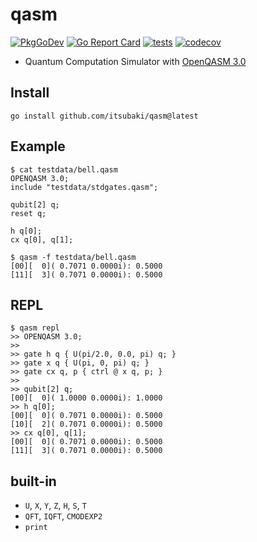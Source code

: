 # qasm

[![PkgGoDev](https://pkg.go.dev/badge/github.com/itsubaki/qasm)](https://pkg.go.dev/github.com/itsubaki/qasm)
[![Go Report Card](https://goreportcard.com/badge/github.com/itsubaki/qasm?style=flat-square)](https://goreportcard.com/report/github.com/itsubaki/qasm)
[![tests](https://github.com/itsubaki/qasm/workflows/tests/badge.svg)](https://github.com/itsubaki/qasm/actions)
[![codecov](https://codecov.io/gh/itsubaki/qasm/branch/main/graph/badge.svg?token=94KAQTK9KT)](https://codecov.io/gh/itsubaki/qasm)

- Quantum Computation Simulator with [OpenQASM 3.0](https://openqasm.com)

## Install

```shell
go install github.com/itsubaki/qasm@latest
```

## Example

```shell
$ cat testdata/bell.qasm
OPENQASM 3.0;
include "testdata/stdgates.qasm";

qubit[2] q;
reset q;

h q[0];
cx q[0], q[1];
```

```shell
$ qasm -f testdata/bell.qasm
[00][  0]( 0.7071 0.0000i): 0.5000
[11][  3]( 0.7071 0.0000i): 0.5000
```

## REPL

```shell
$ qasm repl
>> OPENQASM 3.0;
>>
>> gate h q { U(pi/2.0, 0.0, pi) q; }
>> gate x q { U(pi, 0, pi) q; }
>> gate cx q, p { ctrl @ x q, p; }
>>
>> qubit[2] q;
[00][  0]( 1.0000 0.0000i): 1.0000
>> h q[0];
[00][  0]( 0.7071 0.0000i): 0.5000
[10][  2]( 0.7071 0.0000i): 0.5000
>> cx q[0], q[1];
[00][  0]( 0.7071 0.0000i): 0.5000
[11][  3]( 0.7071 0.0000i): 0.5000
```

## built-in

- `U`, `X`, `Y`, `Z`, `H`, `S`, `T`
- `QFT`, `IQFT`, `CMODEXP2`
- `print`
